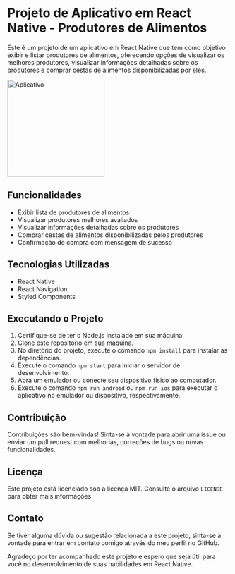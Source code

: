 # Projeto de Aplicativo em React Native - Produtores de Alimentos

Este é um projeto de um aplicativo em React Native que tem como objetivo exibir e listar produtores de alimentos, oferecendo opções de visualizar os melhores produtores, visualizar informações detalhadas sobre os produtores e comprar cestas de alimentos disponibilizadas por eles.

<img src="src/assets/app.gif" alt="Aplicativo" width="220px">

## Funcionalidades

- Exibir lista de produtores de alimentos
- Visualizar produtores melhores avaliados
- Visualizar informações detalhadas sobre os produtores
- Comprar cestas de alimentos disponibilizadas pelos produtores
- Confirmação de compra com mensagem de sucesso

## Tecnologias Utilizadas

- React Native
- React Navigation
- Styled Components

## Executando o Projeto

1. Certifique-se de ter o Node.js instalado em sua máquina.
2. Clone este repositório em sua máquina.
3. No diretório do projeto, execute o comando `npm install` para instalar as dependências.
4. Execute o comando `npm start` para iniciar o servidor de desenvolvimento.
5. Abra um emulador ou conecte seu dispositivo físico ao computador.
6. Execute o comando `npm run android` ou `npm run ios` para executar o aplicativo no emulador ou dispositivo, respectivamente.

## Contribuição

Contribuições são bem-vindas! Sinta-se à vontade para abrir uma issue ou enviar um pull request com melhorias, correções de bugs ou novas funcionalidades.

## Licença

Este projeto está licenciado sob a licença MIT. Consulte o arquivo `LICENSE` para obter mais informações.

## Contato

Se tiver alguma dúvida ou sugestão relacionada a este projeto, sinta-se à vontade para entrar em contato comigo através do meu perfil no GitHub.

Agradeço por ter acompanhado este projeto e espero que seja útil para você no desenvolvimento de suas habilidades em React Native.

